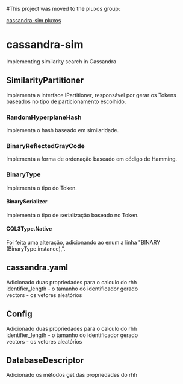 #This project was moved to the pluxos group:

[cassandra-sim pluxos](https://github.com/pluxos/cassandra-sim)

# cassandra-sim
Implementing similarity search in Cassandra

## SimilarityPartitioner
Implementa a interface IPartitioner, responsável por gerar os Tokens baseados no tipo de particionamento escolhido.

### RandomHyperplaneHash
Implementa o hash baseado em similaridade.

### BinaryReflectedGrayCode
Implementa a forma de ordenação baseado em código de Hamming.

### BinaryType
Implementa o tipo do Token.

#### BinarySerializer
Implementa o tipo de serialização baseado no Token.

#### CQL3Type.Native
Foi feita uma alteração, adicionando ao enum a linha "BINARY      (BinaryType.instance),".

## cassandra.yaml
Adicionado duas propriedades para o calculo do rhh  
identifier_length - o tamanho do identificador gerado  
vectors - os vetores aleatórios

## Config
Adicionado duas propriedades para o calculo do rhh  
identifier_length - o tamanho do identificador gerado  
vectors - os vetores aleatórios

## DatabaseDescriptor
Adicionado os métodos get das propriedades do rhh

